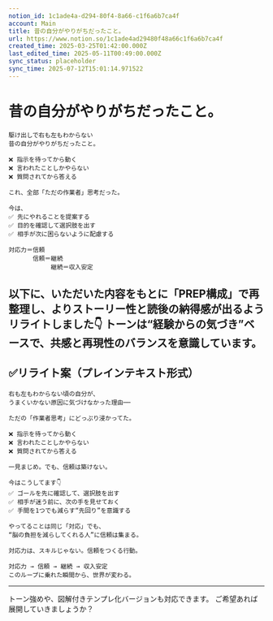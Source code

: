 ```yaml
---
notion_id: 1c1ade4a-d294-80f4-8a66-c1f6a6b7ca4f
account: Main
title: 昔の自分がやりがちだったこと。
url: https://www.notion.so/1c1ade4ad29480f48a66c1f6a6b7ca4f
created_time: 2025-03-25T01:42:00.000Z
last_edited_time: 2025-05-11T00:49:00.000Z
sync_status: placeholder
sync_time: 2025-07-12T15:01:14.971522
---
```

# 昔の自分がやりがちだったこと。

```plain text
駆け出しで右も左もわからない
昔の自分がやりがちだったこと。

❌ 指示を待ってから動く
❌ 言われたことしかやらない
❌ 質問されてから答える

これ、全部「ただの作業者」思考だった。

今は、
✅ 先にやれることを提案する
✅ 目的を確認して選択肢を出す
✅ 相手が次に困らないように配慮する

対応力＝信頼
　　　　信頼＝継続
　　　　　　　継続＝収入安定
```
以下に、いただいた内容をもとに「PREP構成」で再整理し、よりストーリー性と読後の納得感が出るようリライトしました👇
トーンは“経験からの気づき”ベースで、共感と再現性のバランスを意識しています。
---
## ✅リライト案（プレインテキスト形式）
```plain text
右も左もわからない頃の自分が、
うまくいかない原因に気づけなかった理由──

ただの「作業者思考」にどっぷり浸かってた。

❌ 指示を待ってから動く
❌ 言われたことしかやらない
❌ 質問されてから答える

一見まじめ。でも、信頼は築けない。

今はこうしてます👇
✅ ゴールを先に確認して、選択肢を出す
✅ 相手が迷う前に、次の手を見せておく
✅ 手間を1つでも減らす“先回り”を意識する

やってることは同じ「対応」でも、
“脳の負担を減らしてくれる人”に信頼は集まる。

対応力は、スキルじゃない。信頼をつくる行動。

対応力 → 信頼 → 継続 → 収入安定
このループに乗れた瞬間から、世界が変わる。

```
---
トーン強めや、図解付きテンプレ化バージョンも対応できます。
ご希望あれば展開していきましょうか？